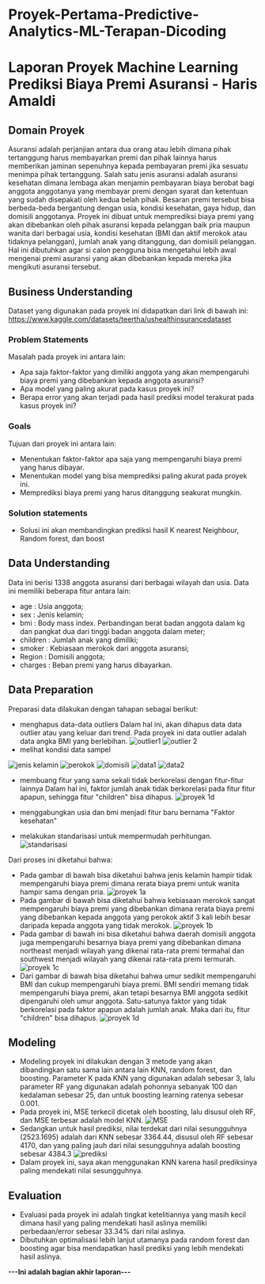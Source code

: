 # Proyek-Pertama-Predictive-Analytics-ML-Terapan-Dicoding
# Laporan Proyek Machine Learning Prediksi Biaya Premi Asuransi - Haris Amaldi

## Domain Proyek

Asuransi adalah perjanjian antara dua orang atau lebih dimana pihak tertanggung harus membayarkan premi dan pihak lainnya harus memberikan jaminan sepenuhnya kepada pembayaran premi jika sesuatu menimpa pihak tertanggung.
Salah satu jenis asuransi adalah asuransi kesehatan dimana lembaga akan menjamin pembayaran biaya berobat bagi anggota anggotanya yang membayar premi dengan syarat dan ketentuan yang sudah disepakati oleh kedua belah pihak.
Besaran premi tersebut bisa berbeda-beda bergantung dengan usia, kondisi kesehatan, gaya hidup, dan domisili anggotanya.
Proyek ini dibuat untuk memprediksi biaya premi yang akan dibebankan oleh pihak asuransi kepada pelanggan baik pria maupun wanita dari berbagai usia, kondisi kesehatan (BMI dan aktif merokok atau tidaknya pelanggan), jumlah anak yang ditanggung, dan domisili pelanggan.
Hal ini dibutuhkan agar si calon pengguna bisa mengetahui lebih awal mengenai premi asuransi yang akan dibebankan kepada mereka jika mengikuti asuransi tersebut.


## Business Understanding
Dataset yang digunakan pada proyek ini didapatkan dari link di bawah ini:
https://www.kaggle.com/datasets/teertha/ushealthinsurancedataset

### Problem Statements

Masalah pada proyek ini antara lain:
- Apa saja faktor-faktor yang dimiliki anggota yang akan mempengaruhi biaya premi yang dibebankan kepada anggota asuransi?
- Apa model yang paling akurat pada kasus proyek ini?
- Berapa error yang akan terjadi pada hasil prediksi model terakurat pada kasus proyek ini?


### Goals

Tujuan dari proyek ini antara lain:
- Menentukan faktor-faktor apa saja yang mempengaruhi biaya premi yang harus dibayar.
- Menentukan model yang bisa memprediksi paling akurat pada proyek ini.
- Memprediksi biaya premi yang harus ditanggung seakurat mungkin.

### Solution statements
- Solusi ini akan membandingkan prediksi hasil K nearest Neighbour, Random forest, dan boost


## Data Understanding
Data ini berisi 1338 anggota asuransi dari berbagai wilayah dan usia. Data ini memiliki beberapa fitur antara lain:
- age : Usia anggota;
- sex : Jenis kelamin;
- bmi : Body mass index. Perbandingan berat badan anggota dalam kg dan pangkat dua dari tinggi badan anggota dalam meter;
- children : Jumlah anak yang dimiliki; 
- smoker : Kebiasaan merokok dari anggota asuransi;
- Region : Domisili anggota;
- charges : Beban premi yang harus dibayarkan.

## Data Preparation
Preparasi data dilakukan dengan tahapan sebagai berikut:
- menghapus data-data outliers 
  Dalam hal ini, akan dihapus data data outlier atau yang keluar dari trend. Pada proyek ini data outlier adalah data angka BMI yang berlebihan.
  ![outlier1](https://user-images.githubusercontent.com/106704301/185286463-05ba9db6-7bd7-4a09-b31f-9e0a627943ed.png)
![outlier 2](https://user-images.githubusercontent.com/106704301/185286476-f2c216a4-7923-4ed5-abd7-52fdd27f4ddf.png)
- melihat kondisi data sampel

![jenis kelamin](https://user-images.githubusercontent.com/106704301/185286627-ddba4e62-7d94-4bc9-8642-55db5c490a04.png)
![perokok](https://user-images.githubusercontent.com/106704301/185286634-bc6fe4db-ec48-4011-859e-4912db5d9177.png)
![domisili](https://user-images.githubusercontent.com/106704301/185286649-2f4e9064-c283-4b25-b39b-9d6a10a68847.png)
![data1](https://user-images.githubusercontent.com/106704301/185286658-d86159d2-1b73-4321-8b8d-ec3bed4e6a3d.png)
![data2](https://user-images.githubusercontent.com/106704301/185286664-a749ffca-0fe1-45aa-aaee-e37b83df29cd.png)

- membuang fitur yang sama sekali tidak berkorelasi dengan fitur-fitur lainnya 
Dalam hal ini, faktor jumlah anak tidak berkorelasi pada fitur fitur apapun, sehingga fitur "children" bisa dihapus.
![proyek 1d](https://user-images.githubusercontent.com/106704301/185286823-394aab8c-4005-4edf-b07e-cb9d5d667120.png)

- menggabungkan usia dan bmi menjadi fitur baru bernama "Faktor kesehatan"
- melakukan standarisasi untuk mempermudah perhitungan.
![standarisasi](https://user-images.githubusercontent.com/106704301/185287071-deaa77b6-8754-473c-9c07-6a0d402e23a4.png)

Dari proses ini diketahui bahwa:
- Pada gambar di bawah bisa diketahui bahwa jenis kelamin hampir tidak mempengaruhi biaya premi dimana rerata biaya premi untuk wanita hampir sama dengan pria.
![proyek 1a](https://user-images.githubusercontent.com/106704301/185205315-81c19e62-a6ad-47b2-9ee0-bd9c8fa01361.png)
- Pada gambar di bawah bisa diketahui bahwa kebiasaan merokok sangat mempengaruhi biaya premi yang dibebankan dimana rerata biaya premi yang dibebankan kepada anggota yang perokok aktif 3 kali lebih besar daripada kepada anggota yang tidak merokok.
![proyek 1b](https://user-images.githubusercontent.com/106704301/185205721-c58ca518-8532-4e7e-a384-0f206f049444.png)
- Pada gambar di bawah ini bisa diketahui bahwa daerah domisili anggota juga mempengaruhi besarnya biaya premi yang dibebankan dimana northeast menjadi wilayah yang dikenai rata-rata premi termahal dan southwest menjadi wilayah yang dikenai rata-rata premi termurah.
![proyek 1c](https://user-images.githubusercontent.com/106704301/185206543-7cf45196-d881-44ca-8731-273d577575cf.png)
- Dari gambar di bawah bisa diketahui bahwa umur sedikit mempengaruhi BMI dan cukup mempengaruhi biaya premi. BMI sendiri memang tidak mempengaruhi biaya premi, akan tetapi besarnya BMI anggota sedikit dipengaruhi oleh umur anggota. Satu-satunya faktor yang tidak berkorelasi pada faktor apapun adalah jumlah anak. Maka dari itu, fitur "children" bisa dihapus.
![proyek 1d](https://user-images.githubusercontent.com/106704301/185207129-4b0f7832-f308-47be-a609-635f01bfd041.png)

## Modeling
- Modeling proyek ini dilakukan dengan 3 metode yang akan dibandingkan satu sama lain antara lain KNN, random forest, dan boosting. Parameter K pada KNN yang digunakan adalah sebesar 3, lalu parameter RF yang digunakan adalah pohonnya sebanyak 100 dan kedalaman sebesar 25, dan untuk boosting learning ratenya sebesar 0.001.
- Pada proyek ini, MSE terkecil dicetak oleh boosting, lalu disusul oleh RF, dan MSE terbesar adalah model KNN.
![MSE](https://user-images.githubusercontent.com/106704301/185289185-e0ffa27f-ffa4-4091-baec-79d88ef1b648.png)
- Sedangkan untuk hasil prediksi, nilai terdekat dari nilai sesungguhnya (2523.1695) adalah dari KNN sebesar 3364.44, disusul oleh RF sebesar 4170, dan yang paling jauh dari nilai sesungguhnya adalah boosting sebesar 4384.3
![prediksi](https://user-images.githubusercontent.com/106704301/185289208-bedcb92e-50e1-4ba2-9219-4f410685a308.png)
- Dalam proyek ini, saya akan menggunakan KNN karena hasil prediksinya paling mendekati nilai sesungguhnya.

## Evaluation
- Evaluasi pada proyek ini adalah tingkat ketelitiannya yang masih kecil dimana hasil yang paling mendekati hasil aslinya memiliki perbedaan/error sebesar 33.34% dari nilai aslinya.
- Dibutuhkan optimalisasi lebih lanjut utamanya pada random forest dan boosting agar bisa mendapatkan hasil prediksi yang lebih mendekati hasil aslinya.

**---Ini adalah bagian akhir laporan---**

